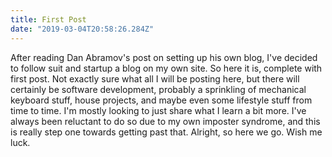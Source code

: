 ```yaml
---
title: First Post
date: "2019-03-04T20:58:26.284Z"
---
```


After reading Dan Abramov's post on setting up his own blog, I've decided to follow suit and startup a blog on my own site. So here it is, complete with first post. Not exactly sure what all I will be posting here, but there will certainly be software development, probably a sprinkling of mechanical keyboard stuff, house projects, and maybe even some lifestyle stuff from time to time. I'm mostly looking to just share what I learn a bit more. I've always been reluctant to do so due to my own imposter syndrome, and this is really step one towards getting past that. Alright, so here we go. Wish me luck.

